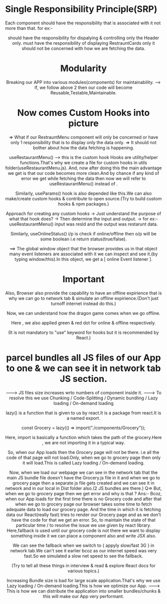 # Single Responsibility Principle(SRP)

Each component should have the responsibility that is associated with it not more than that.
for ex:-

<Header> should have the responsibility for dispalying & controlling only the Header only.
<RestrauntCard> must have the responsibility of displaying RestrauntCards only it should not be concerned with how we are fetching the data.

# Modularity

Breaking our APP into various modules(components) for maintainability.
--> If, we follow above 2 then our code will become Reusable,Testable,Maintainable.

# Now comes Custom Hooks into picture

=> What if our RestrauntMenu component will only be concerned or have only 1 responsibility that is to display only the data only.
=> It should not bother about how the data fetching is happening.

useRestaurantMenu() --> this is the custom hook
Hooks are utility/helper functions.That's why we create a file for custom hooks in utils folder(useRestaurantMenu.js).
And, now after doing this the main advantage we get is that our code becomes more clean.And by chance if any kind of error we get while fetching the data then now we will refer to useRestaurantMenu() instead of <RestaurantMenu>.

Similarly, useParams() hook is also depended like this.We can also make/create custom hooks & contribute to open source.(Try to build custom hooks & npm packages.)

Approach for creating any custom hooks
-> Just understand the purpose of what that hook does?
-> Then determine the input and output.
-> for ex:- useRestaurantMenu() input was resId and the output was restarunt data.

Similarly, useOnlineStatus() i/p is check if online/offline then o/p will be some boolean i.e return status(true/false).

==> The global window object that the browser provides us in that object many event listeners are associated with it we can inspect and see it.(by typing window/this).In this object, we get a [ online Event listener ].

# Important

Also, Browser also provide the capability to have an offline expirience that is why we can go to network tab & simulate an offline expirience.(Don't just turnoff internet instead do this.)

Now, we can understand how the dragon game comes when we go offline.

Here , we also applied green & red dot for online & offline respectively.

(It is not mandatory to "use" keyword for hooks but it is recommended by React.)

# parcel bundles all JS files of our App to one & we can see it in network tab JS section.

---> JS files size increases wrto numbers of component inside it.
---> To resolve this we use Chunking / Code-Splitting / Dynamic bundling / Lazy loading / On-demand loading

lazy() is a function that is given to us by react.It is a package from react.It is a named export.

const Grocery = lazy(() => import("./components/Grocery"));

Here, import is basically a function which takes the path of the grocery.Here , we are not importing it in a typical way.

So, when our App loads then the Grocery page will not be there. i.e all the code of that page will not load.Only, when we go to grocery page then only it will load.This is called Lazy loading / On-demand loading.

Now, when we load our webpage we can see in the network tab that the main JS bundle file doesn't have the Grocery.js file in it and when we go to grocery page then a separate js file gets created and we can see it in network and in our local in Dist folder also.(2 JS bundles are there.)
Q=> But, when we go to grocery page then we get error and why is that ?
Ans:- Bcoz, when our App loads for the first time there is no Grocery code and after that when we go to grocery page our browser takes some time to fetch adequate data to load our grocery page. And the time in which it is fetching data our React(really fast) tries to render our Grocery page and as we don't have the code for that we get an error.
So, to maintain the state of that particular time / to resolve the issue we use <Suspense fallback={}> given by react library.
Here,fallback is used until our grocery code is not there we want to display something inside it we can place a component also and write JSX also.

We can see the fallback when we switch to { appyly slow/fast 3G } in network tab.We can't see it earlier bcoz as our internet speed was very fast.So we simulated a slow net speed to see the fallback.

(Try to tell all these things in interview & read & explore React docs for various topics.)

Increasing Bundle size is bad for large scale application.That's why we use Lazy loading / On-demand loading.This is how we optimize our App.
---> This is how we can distribute the application into smaller bundles/chunks & this will make our App very performant.
